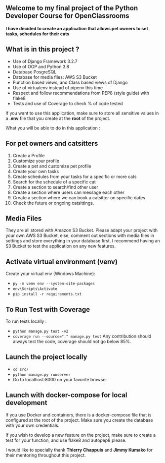 ## Welcome to my final project of the Python Developer Course for OpenClassrooms

#### I have decided to create an application that allows pet owners to set tasks, schedules for their cats

## What is in this project ? 

* Use of Django Framework 3.2.7
* Use of OOP and Python 3.8
* Database PosgreSQL
* Database for media files: AWS S3 Bucket
* Function based views, and Class based views of Django
* Use of virtualenv instead of pipenv this time
* Respect and follow recommendations from PEP8 (style guide) with flake8
* Tests and use of Coverage to check % of code tested

If you want to use this application, make sure to store all sensitive values
in a **.env** file that you create at the **root** of the project.

What you will be able to do in this application :

## For pet owners and catsitters 
1. Create a Profile
2. Customize your profile
3. Create a pet and customize pet profile
4. Create your own tasks
5. Create schedules from your tasks for a specific or more cats
6. Search for the schedule of a specific cat
7. Create a section to search/find other user
8. Create a section where users can message each other
9. Create a section where we can book a catsitter on specific dates
10. Check the future or ongoing catsittings.

## Media Files
They are all stored with Amazon S3 Bucket. Please adapt your project with
your own AWS S3 Bucket, else, comment out sections with media files in
settings and store everything in your database first. I recommend having
an S3 Bucket to test the application on any new features.

## Activate virtual environment (venv)
Create your virtual env (Windows Machine):
- ```py -m venv env --system-site-packages```
- ```env\Scripts\Activate```
- ```pip install -r requirements.txt```

## To Run Test with Coverage
To run tests locally :
- ```python manage.py test -v2```
- ```coverage run --source="." manage.py test```
Any contribution should always test the code, coverage should not go below 85%.

## Launch the project locally
- ```cd src/```
- ```python manage.py runserver```
- Go to localhost:8000 on your favorite browser

## Launch with docker-compose for local development
If you use Docker and containers, there is a docker-compose file that
is configured at the root of the project. Make sure you create the database
with your own credentials.

If you wish to develop a new feature on the project, make sure to create a test for your
function, and use flake8 and autopep8 please.

I would like to specially thank **Thierry Chappuis** and **Jimmy Kumako** for their mentoring throughout this project.
